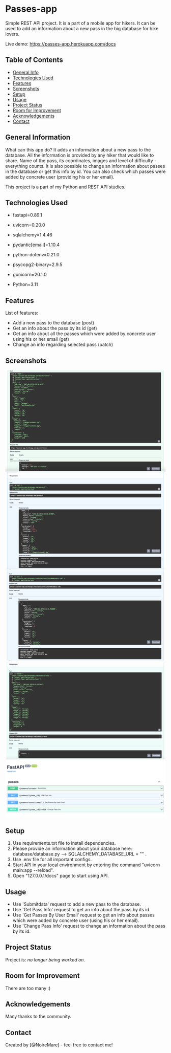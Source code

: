 # Passes-app
Simple REST API project. It is a part of a mobile app for hikers. It can be used to add an information about a new pass in the big database for hike lovers. 

Live demo: https://passes-app.herokuapp.com/docs
<!-- If you have the project hosted somewhere, include the link here. -->

## Table of Contents
* [General Info](#general-information)
* [Technologies Used](#technologies-used)
* [Features](#features)
* [Screenshots](#screenshots)
* [Setup](#setup)
* [Usage](#usage)
* [Project Status](#project-status)
* [Room for Improvement](#room-for-improvement)
* [Acknowledgements](#acknowledgements)
* [Contact](#contact)
<!-- * [License](#license) -->


## General Information
What can this app do? It adds an information about a new pass to the database. All the information is provided by any hiker that would like to share. 
Name of the pass, its coordinates, images and level of difficulty - everything counts. It is also possible to change an information about passes in the database or get this info by id. You can also check which passes were added by concrete user (providing his or her email).

This project is a part of my Python and REST API studies.  
<!-- You don't have to answer all the questions - just the ones relevant to your project. -->


## Technologies Used
- fastapi=0.89.1
- uvicorn=0.20.0
- sqlalchemy=1.4.46
- pydantic[email]=1.10.4
- python-dotenv=0.21.0
- psycopg2-binary=2.9.5
- gunicorn=20.1.0

- Python=3.11

## Features
List of features:
- Add a new pass to the database (post)
- Get an info about the pass by its id (get)
- Get an info about all the passes which were added by concrete user using his or her email (get)
- Change an info regarding selected pass (patch)


## Screenshots
![FAST API list](./img/screenshot1.png)
![POST request](./img/screenshot2.png)
![GET by id request](./img/screenshot3.png)
![GET by email request](./img/screenshot4.png)
![PATCH request](./img/screenshot5.png)

<!-- If you have screenshots you'd like to share, include them here. -->


## Setup
1. Use requirements.txt file to install dependencies.
2. Please provide an information about your database here: database/database.py --> SQLALCHEMY_DATABASE_URL = "" .
3. Use .env file for all important configs. 
4. Start API in your local environment by entering the command "uvicorn main:app --reload". 
5. Open "127.0.0.1/docs" page to start using API.

## Usage
- Use 'Submitdata' request to add a new pass to the database.
- Use 'Get Pass Info' request to get an info about the pass by its id.
- Use 'Get Passes By User Email' request to get an info about passes which were added by concrete user (using his or her email).
- Use 'Change Pass Info' request to change an information about the pass by its id.


## Project Status
Project is: _no longer being worked on_.


## Room for Improvement
There are too many :)


## Acknowledgements
Many thanks to the community.


## Contact
Created by [@NoireMare] - feel free to contact me!


<!-- Optional -->
<!-- ## License -->
<!-- This project is open source and available under the [... License](). -->

<!-- You don't have to include all sections - just the one's relevant to your project -->
